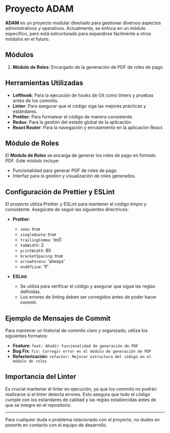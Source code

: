 # Proyecto ADAM

**ADAM** es un proyecto modular diseñado para gestionar diversos aspectos administrativos y operativos. Actualmente, se enfoca en un módulo específico, pero está estructurado para expandirse fácilmente a otros módulos en el futuro.

## Módulos

1. **Módulo de Roles**: Encargado de la generación de PDF de roles de pago.

## Herramientas Utilizadas

- **Lefthook**: Para la ejecución de hooks de Git como linters y pruebas antes de los commits.
- **Linter**: Para asegurar que el código siga las mejores prácticas y estándares.
- **Prettier**: Para formatear el código de manera consistente.
- **Redux**: Para la gestión del estado global de la aplicación.
- **React Router**: Para la navegación y enrutamiento en la aplicación React.

## Módulo de Roles

El **Módulo de Roles** se encarga de generar los roles de pago en formato PDF. Este módulo incluye:

- Funcionalidad para generar PDF de roles de pago.
- Interfaz para la gestión y visualización de roles generados.

## Configuración de Prettier y ESLint

El proyecto utiliza Prettier y ESLint para mantener el código limpio y consistente. Asegúrate de seguir las siguientes directrices:

- **Prettier**:
  - `semi`: true
  - `singleQuote`: true
  - `trailingComma`: 'es5'
  - `tabWidth`: 2
  - `printWidth`: 80
  - `bracketSpacing`: true
  - `arrowParens`: 'always'
  - `endOfLine`: 'lf'

- **ESLint**:
  - Se utiliza para verificar el código y asegurar que sigue las reglas definidas.
  - Los errores de linting deben ser corregidos antes de poder hacer commit.

## Ejemplo de Mensajes de Commit

Para mantener un historial de commits claro y organizado, utiliza los siguientes formatos:

- **Feature**: `feat: Añadir funcionalidad de generación de PDF`
- **Bug Fix**: `fix: Corregir error en el módulo de generación de PDF`
- **Refactorización**: `refactor: Mejorar estructura del código en el módulo de roles`

## Importancia del Linter

Es crucial mantener el linter en ejecución, ya que los commits no podrán realizarse si el linter detecta errores. Esto asegura que todo el código cumple con los estándares de calidad y las reglas establecidas antes de que se integre en el repositorio.

---

Para cualquier duda o problema relacionado con el proyecto, no dudes en ponerte en contacto con el equipo de desarrollo.

